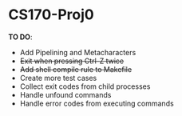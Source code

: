 # CS170-Proj0

__TO DO__:
* Add Pipelining and Metacharacters
* ~~Exit when pressing Ctrl-Z twice~~
* ~~Add shell compile rule to Makefile~~
* Create more test cases
* Collect exit codes from child processes
* Handle unfound commands
* Handle error codes from executing commands